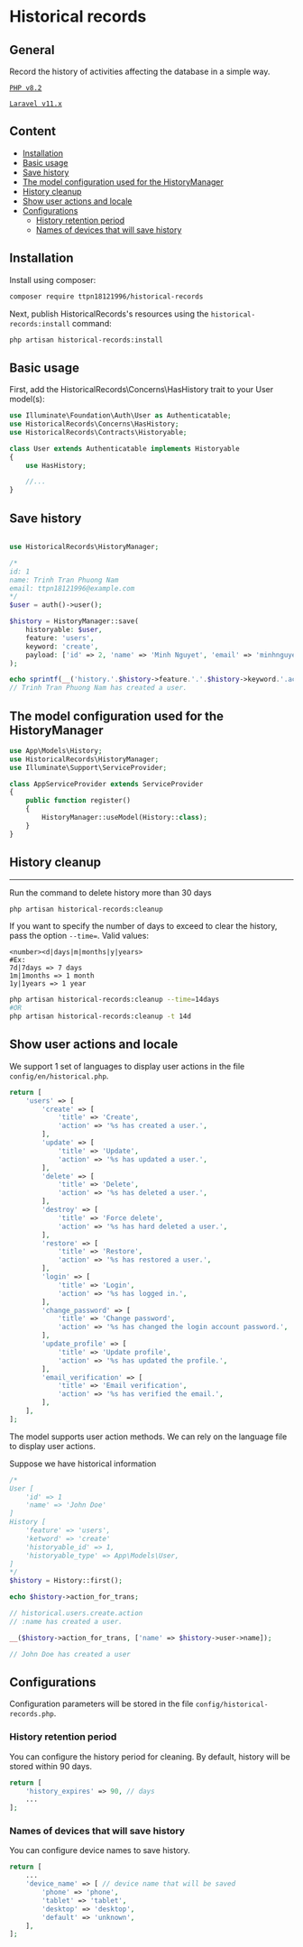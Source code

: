 # Historical records

## General

Record the history of activities affecting the database in a simple way.

[`PHP v8.2`](https://php.net)

[`Laravel v11.x`](https://github.com/laravel/laravel)

## Content

- [Installation](#installation)
- [Basic usage](#basic-usage)
- [Save history](#save-history)
- [The model configuration used for the HistoryManager](#the-model-configuration-used-for-the-historymanager)
- [History cleanup](#history-cleanup)
- [Show user actions and locale](#show-user-actions-and-locale)
- [Configurations](#configurations)
  - [History retention period](#history-retention-period)
  - [Names of devices that will save history](#names-of-devices-that-will-save-history)

## Installation

Install using composer:

```bash
composer require ttpn18121996/historical-records
```

Next, publish HistoricalRecords's resources using the `historical-records:install` command:

```bash
php artisan historical-records:install
```

## Basic usage

First, add the HistoricalRecords\Concerns\HasHistory trait to your User model(s):

```php
use Illuminate\Foundation\Auth\User as Authenticatable;
use HistoricalRecords\Concerns\HasHistory;
use HistoricalRecords\Contracts\Historyable;

class User extends Authenticatable implements Historyable
{
    use HasHistory;

    //...
}
```

## Save history

```php

use HistoricalRecords\HistoryManager;

/*
id: 1
name: Trinh Tran Phuong Nam
email: ttpn18121996@example.com
*/
$user = auth()->user();

$history = HistoryManager::save(
    historyable: $user,
    feature: 'users',
    keyword: 'create',
    payload: ['id' => 2, 'name' => 'Minh Nguyet', 'email' => 'minhnguyet@example.com'],
);

echo sprintf(__('history.'.$history->feature.'.'.$history->keyword.'.action'), $user->name);
// Trinh Tran Phuong Nam has created a user.
```

## The model configuration used for the HistoryManager

```php
use App\Models\History;
use HistoricalRecords\HistoryManager;
use Illuminate\Support\ServiceProvider;

class AppServiceProvider extends ServiceProvider
{
    public function register()
    {
        HistoryManager::useModel(History::class);
    }
}
```

## History cleanup

---

Run the command to delete history more than 30 days

```bash
php artisan historical-records:cleanup
```

If you want to specify the number of days to exceed to clear the history, pass the option `--time=`. Valid values:

```text
<number><d|days|m|months|y|years>
#Ex:
7d|7days => 7 days
1m|1months => 1 month
1y|1years => 1 year
```

```bash
php artisan historical-records:cleanup --time=14days
#OR
php artisan historical-records:cleanup -t 14d
```

## Show user actions and locale

We support 1 set of languages ​​to display user actions in the file `config/en/historical.php`.

```php
return [
    'users' => [
        'create' => [
            'title' => 'Create',
            'action' => '%s has created a user.',
        ],
        'update' => [
            'title' => 'Update',
            'action' => '%s has updated a user.',
        ],
        'delete' => [
            'title' => 'Delete',
            'action' => '%s has deleted a user.',
        ],
        'destroy' => [
            'title' => 'Force delete',
            'action' => '%s has hard deleted a user.',
        ],
        'restore' => [
            'title' => 'Restore',
            'action' => '%s has restored a user.',
        ],
        'login' => [
            'title' => 'Login',
            'action' => '%s has logged in.',
        ],
        'change_password' => [
            'title' => 'Change password',
            'action' => '%s has changed the login account password.',
        ],
        'update_profile' => [
            'title' => 'Update profile',
            'action' => '%s has updated the profile.',
        ],
        'email_verification' => [
            'title' => 'Email verification',
            'action' => '%s has verified the email.',
        ],
    ],
];
```

The model supports user action methods. We can rely on the language file to display user actions.

Suppose we have historical information

```php
/*
User [
    'id' => 1
    'name' => 'John Doe'
]
History [
    'feature' => 'users',
    'ketword' => 'create'
    'historyable_id' => 1,
    'historyable_type' => App\Models\User,
]
*/
$history = History::first();

echo $history->action_for_trans;

// historical.users.create.action
// :name has created a user.

__($history->action_for_trans, ['name' => $history->user->name]);

// John Doe has created a user
```

## Configurations

Configuration parameters will be stored in the file `config/historical-records.php`.

### History retention period

You can configure the history period for cleaning. By default, history will be stored within 90 days.

```php
return [
    'history_expires' => 90, // days
    ...
];
```

### Names of devices that will save history

You can configure device names to save history.

```php
return [
    ...
    'device_name' => [ // device name that will be saved
        'phone' => 'phone',
        'tablet' => 'tablet',
        'desktop' => 'desktop',
        'default' => 'unknown',
    ],
];
```
